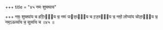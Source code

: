 +++
title = "४५ नमः शुष्क्याय"

+++
नमः॒ शुष्क्या॑य च हरि॒त्या᳖य च॒ नमः॑ पास॒व्या᳖य च र॒ज॒स्या᳖य च॒ नमो॒ लोप्या॑य चोल॒प्या᳖य च॒ नम॒ऽऊर्व्या॑य च॒ सूर्व्या॑य च ॥४५ ॥